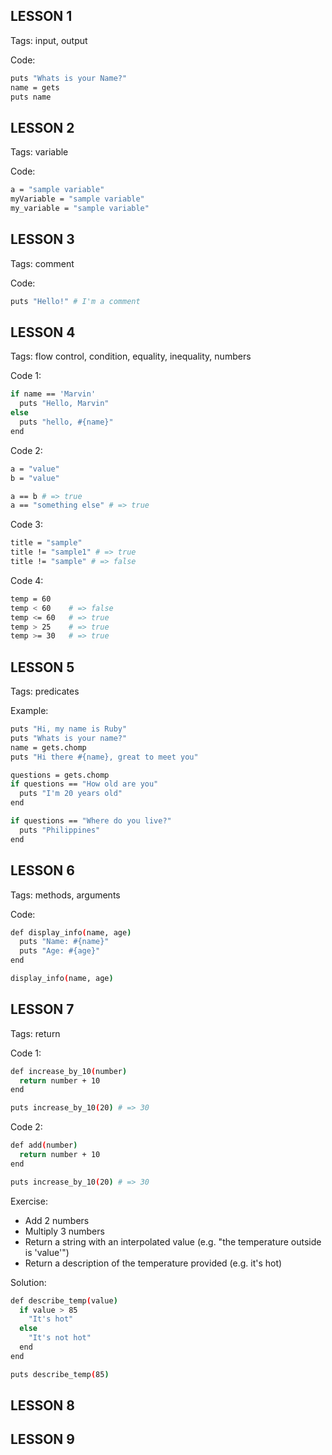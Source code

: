 ## LESSON 1
Tags: input, output

Code:  
```sh
puts "Whats is your Name?"
name = gets
puts name
```

## LESSON 2
Tags: variable

Code:  
```sh
a = "sample variable"
myVariable = "sample variable"
my_variable = "sample variable"
```

## LESSON 3
Tags: comment

Code:  
```sh
puts "Hello!" # I'm a comment
```

## LESSON 4
Tags: flow control, condition, equality, inequality, numbers

Code 1:  
```sh
if name == 'Marvin'
  puts "Hello, Marvin"
else
  puts "hello, #{name}"
end
```

Code 2:  
```sh
a = "value"
b = "value"

a == b # => true
a == "something else" # => true
```

Code 3:  
```sh
title = "sample"
title != "sample1" # => true
title != "sample" # => false
```

Code 4:  
```sh
temp = 60
temp < 60    # => false
temp <= 60   # => true
temp > 25    # => true
temp >= 30   # => true
```

## LESSON 5
Tags: predicates

Example:  
```sh
puts "Hi, my name is Ruby"
puts "Whats is your name?"
name = gets.chomp
puts "Hi there #{name}, great to meet you"

questions = gets.chomp
if questions == "How old are you"
  puts "I'm 20 years old"
end

if questions == "Where do you live?"
  puts "Philippines"
end
```

## LESSON 6
Tags: methods, arguments

Code:  
```sh
def display_info(name, age)
  puts "Name: #{name}"
  puts "Age: #{age}"
end

display_info(name, age)
```
## LESSON 7
Tags: return

Code 1:  
```sh
def increase_by_10(number)
  return number + 10
end

puts increase_by_10(20) # => 30
```

Code 2:  
```sh
def add(number)
  return number + 10
end

puts increase_by_10(20) # => 30
```
Exercise:
- Add 2 numbers
- Multiply 3 numbers
- Return a string with an interpolated value (e.g. "the temperature outside is 'value'")
- Return a description of the temperature provided (e.g. it's hot)

Solution:  
```sh
def describe_temp(value)
  if value > 85
    "It's hot"
  else
    "It's not hot"
  end
end

puts describe_temp(85)
```

## LESSON 8
## LESSON 9
